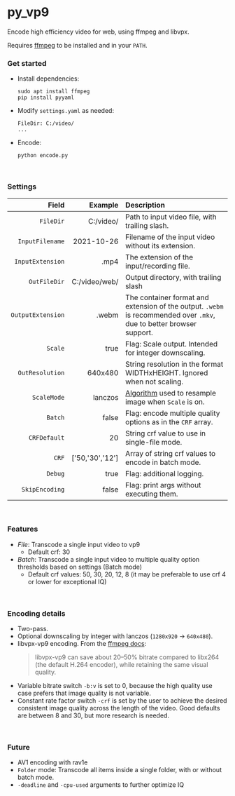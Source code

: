 # py_vp9
Encode high efficiency video for web, using ffmpeg and libvpx.

Requires [ffmpeg](https://ffmpeg.org/) to be installed and in your `PATH`.

### Get started

- Install dependencies:
  ```
  sudo apt install ffmpeg
  pip install pyyaml
  ```
- Modify `settings.yaml` as needed:
  ```
  FileDir: C:/video/
  ...
  ```
- Encode:
  ```
  python encode.py
  ```

<br>

### Settings

| Field  | Example | Description |
| ---: | -------: | :--------- |
| `FileDir` | C:/video/ | Path to input video file, with trailing slash. |
| `InputFilename` | 2021-10-26 | Filename of the input video without its extension. |
| `InputExtension` | .mp4 | The extension of the input/recording file. |
| `OutFileDir` | C:/video/web/ | Output directory, with trailing slash |
| `OutputExtension` | .webm | The container format and extension of the output. `.webm` is recommended over `.mkv`, due to better browser support. |
| `Scale` | true | Flag: Scale output. Intended for integer downscaling.
| `OutResolution` | 640x480 | String resolution in the format WIDTHxHEIGHT. Ignored when not scaling. |
| `ScaleMode` | lanczos | [Algorithm](https://ffmpeg.org/ffmpeg-scaler.html#toc-Scaler-Options) used to resample image when `Scale` is on. |
| `Batch` | false | Flag: encode multiple quality options as in the `CRF` array. |
| `CRFDefault` | 20 | String crf value to use in single-file mode. |
| `CRF` | ['50,'30','12'] | Array of string crf values to encode in batch mode. |
| `Debug` | true | Flag: additional logging. |
| `SkipEncoding` | false | Flag: print args without executing them. |

<br>

### Features
- _File_: Transcode a single input video to vp9
	- Default crf: 30
- _Batch_: Transcode a single input video to multiple quality option thresholds based on settings (Batch mode)
	- Default crf values: 50, 30, 20, 12, 8 (it may be preferable to use crf 4 or lower for exceptional IQ)

<br>

### Encoding details
- Two-pass.
- Optional downscaling by integer with lanczos (`1280x920` -> `640x480`).
- libvpx-vp9 encoding. From the [ffmpeg docs](https://trac.ffmpeg.org/wiki/Encode/VP9):
  >libvpx-vp9 can save about 20–50% bitrate compared to libx264 (the default H.264 encoder), while retaining the same visual quality.
- Variable bitrate switch `-b:v` is set to 0, because the high quality use case prefers that image quality is not variable.
- Constant rate factor switch `-crf` is set by the user to achieve the desired consistent image quality across the length of the video. Good defaults are between 8 and 30, but more research is needed.

<br>

### Future
- AV1 encoding with rav1e
- `Folder` mode: Transcode all items inside a single folder, with or without batch mode.
- `-deadline` and `-cpu-used` arguments to further optimize IQ
